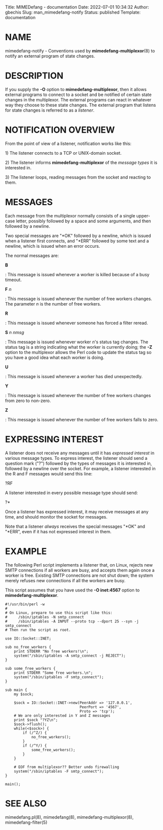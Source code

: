 Title: MIMEDefang - documentation
Date: 2022-07-01 10:34:32
Author: gbechis
Slug: man_mimedefang-notify
Status: published
Template: documentation


# NAME

mimedefang-notify - Conventions used by **mimedefang-multiplexor**(8) to
notify an external program of state changes.

# DESCRIPTION

If you supply the **-O** option to **mimedefang-multiplexor**, then it
allows external programs to connect to a socket and be notified of
certain state changes in the multiplexor. The external programs can
react in whatever way they choose to these state changes. The external
program that listens for state changes is referred to as a *listener*.

# NOTIFICATION OVERVIEW

From the point of view of a listener, notification works like this:

1\) The listener connects to a TCP or UNIX-domain socket.

2\) The listener informs **mimedefang-multiplexor** of the *message
types* it is interested in.

3\) The listener loops, reading messages from the socket and reacting to
them.

# MESSAGES

Each message from the multiplexor normally consists of a single
upper-case letter, possibly followed by a space and some arguments, and
then followed by a newline.

Two special messages are \"\*OK\" followed by a newline, which is issued
when a listener first connects, and \"\*ERR\" followed by some text and
a newline, which is issued when an error occurs.

The normal messages are:

**B**

:   This message is issued whenever a worker is killed because of a busy
    timeout.

**F** *n*

:   This message is issued whenever the number of free workers changes.
    The parameter *n* is the number of free workers.

**R**

:   This message is issued whenever someone has forced a filter reread.

**S** *n* *nmsg*

:   This message is issued whenever worker *n*\'s status tag changes.
    The status tag is a string indicating what the worker is currently
    doing; the **-Z** option to the multiplexor allows the Perl code to
    update the status tag so you have a good idea what each worker is
    doing.

**U**

:   This message is issued whenever a worker has died unexpectedly.

**Y**

:   This message is issued whenever the number of free workers changes
    from zero to non-zero.

**Z**

:   This message is issued whenever the number of free workers falls to
    zero.

# EXPRESSING INTEREST

A listener does not receive any messages until it has *expressed
interest* in various message types. To express interest, the listener
should send a question mark (\"?\") followed by the types of messages it
is interested in, followed by a newline over the socket. For example, a
listener interested in the R and F messages would send this line:

?RF

A listener interested in every possible message type should send:

?\*

Once a listener has expressed interest, it may receive messages at any
time, and should monitor the socket for messages.

Note that a listener *always* receives the special messages \"\*OK\" and
\"\*ERR\", even if it has not expressed interest in them.

# EXAMPLE

The following Perl script implements a listener that, on Linux, rejects
new SMTP connections if all workers are busy, and accepts them again
once a worker is free. Existing SMTP connections are not shut down; the
system merely refuses new connections if all the workers are busy.

This script assumes that you have used the **-O inet:4567** option to
**mimedefang-multiplexor**.

    #!/usr/bin/perl -w
    #
    # On Linux, prepare to use this script like this:
    #     /sbin/iptables -N smtp_connect
    #     /sbin/iptables -A INPUT --proto tcp --dport 25 --syn -j smtp_connect
    # Then run the script as root.

    use IO::Socket::INET;

    sub no_free_workers {
        print STDERR "No free workers!\n";
        system("/sbin/iptables -A smtp_connect -j REJECT");
    }

    sub some_free_workers {
        print STDERR "Some free workers.\n";
        system("/sbin/iptables -F smtp_connect");
    }

    sub main {
        my $sock;

        $sock = IO::Socket::INET->new(PeerAddr => '127.0.0.1',
                                      PeerPort => '4567',
                                      Proto => 'tcp');
        # We are only interested in Y and Z messages
        print $sock "?YZ\n";
        $sock->flush();
        while(<$sock>) {
            if (/^Z/) {
                no_free_workers();
            }
            if (/^Y/) {
                some_free_workers();
            }
        }

        # EOF from multiplexor?? Better undo firewalling
        system("/sbin/iptables -F smtp_connect");
    }

    main();

# SEE ALSO

mimedefang.pl(8), mimedefang(8), mimedefang-multiplexor(8),
mimedefang-filter(5)
